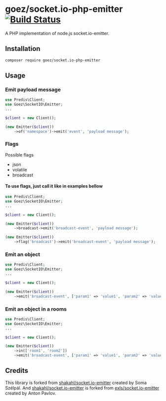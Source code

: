# goez/socket.io-php-emitter [![Build Status](https://travis-ci.org/goez-tools/socket.io-php-emitter.svg?branch=master)](https://travis-ci.org/goez-tools/socket.io-php-emitter)

A PHP implementation of node.js socket.io-emitter.

## Installation

```bash
composer require goez/socket.io-php-emitter
```

## Usage

### Emit payload message
```php
use Predis\Client;
use Goez\SocketIO\Emitter;
...

$client = new Client();

(new Emitter($client))
    ->of('namespace')->emit('event', 'payload message');
```

### Flags
Possible flags
* json
* volatile
* broadcast

#### To use flags, just call it like in examples bellow
```php
use Predis\Client;
use Goez\SocketIO\Emitter;
...

$client = new Client();

(new Emitter($client))
    ->broadcast->emit('broadcast-event', 'payload message');

(new Emitter($client))
    ->flag('broadcast')->emit('broadcast-event', 'payload message');
```

### Emit an object
```php
use Predis\Client;
use Goez\SocketIO\Emitter;
...

$client = new Client();

(new Emitter($client))
    ->emit('broadcast-event', ['param1' => 'value1', 'param2' => 'value2', ]);
```

### Emit an object in a rooms
```php
use Predis\Client;
use Goez\SocketIO\Emitter;
...

$client = new Client();

(new Emitter($client))
    ->in(['room1', 'room2'])
    ->emit('broadcast-event', ['param1' => 'value1', 'param2' => 'value2', ]);
```

## Credits

This library is forked from [shakahl/socket.io-emitter](https://github.com/shakahl/socket.io-emitter) created by Soma Szélpál. And [shakahl/socket.io-emitter](https://github.com/shakahl/socket.io-emitter) is forked from [exls/socket.io-emitter](https://github.com/exls/socket.io-emitter) created by Anton Pavlov.

